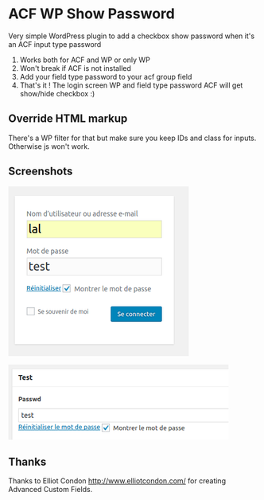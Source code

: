 # ACF WP Show Password #

Very simple WordPress plugin to add a checkbox show password when it's an ACF input type password

1. Works both for ACF and WP or only WP
2. Won't break if ACF is not installed 
3. Add your field type password to your acf group field
4. That's it ! The login screen WP and field type password ACF will get show/hide checkbox :)

## Override HTML markup

There's a WP filter for that but make sure you keep IDs and class for inputs. Otherwise js won't work.

## Screenshots

![Show login password](/assets/screenshots/login.png?raw=true)

![Show password](/assets/screenshots/demo.png?raw=true)

## Thanks ##

Thanks to Elliot Condon http://www.elliotcondon.com/ for creating Advanced Custom Fields.
